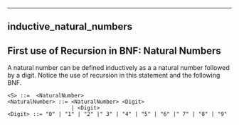 
---

## inductive_natural_numbers

## First use of Recursion in BNF: Natural Numbers

A natural number can be defined inductively as a  a natural number followed by a digit.
Notice the use of recursion in this statement and the following BNF.

```bnf
<S> ::=  <NaturalNumber>
<NaturalNumber> ::= <NaturalNumber> <Digit>
                    | <Digit>
<Digit> ::= "0" | "1" | "2" |" 3" | "4" | "5" | "6" |" 7" | "8" | "9"
```
